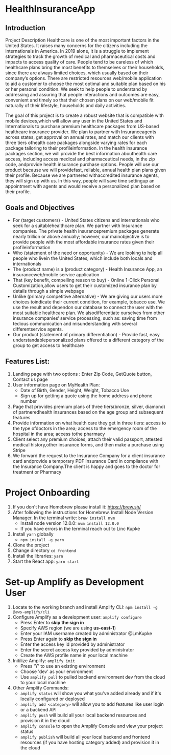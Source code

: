 # HealthInsuranceApp
## Introduction

Project Description
Healthcare is one of the most important factors in the United States. It raises many concerns for the citizens including the internationals in America. In 2019 alone, it is a struggle to implement strategies to track the growth of medical and pharmaceutical costs and impacts to access quality of care. People tend to be careless of which healthcare plans bring the most benefits to themselves or their households, since there are always limited choices, which usually based on their company’s options. There are restricted resources web/mobile application to aid a customer to choose the most optimal and suitable plan based on his or her personal condition. We seek to help people to understand by addressing and assuring that people interactions and outcomes are easy, convenient and timely so that their chosen plans on our web/mobile fit naturally of their lifestyle, households and daily activities. 

The goal of this project is to create a robust website that is compatible with mobile devices,which will allow any user in the United States and Internationals to purchase premium healthcare packages from US-based healthcare insurance provider. We plan to partner with Insuranceagents across states, get approval on annual rates, and match our clients with three tiers ofhealth care packages alongside varying rates for each package tailoring to their profileinformation. In the health insurance packages section, we will provide the best information abouthealth care access, including access medical and pharmaceutical needs,  in the zip code, andprovide health insurance purchase options. People will use our product because we will providefast, reliable, annual health plan plans given their profile. Because we are partnered withaccredited insurance agents, they will sign up with us. In this way, people will save time settingup an appointment with agents and would receive a personalized plan based on their profile.


## Goals and Objectives

* For (target customers) - United States citizens and internationals who seek for a suitablehealthcare plan. We partner with Insurance companies. The private health insurancepremium packages generate nearly trillion or above annually; however, our mainobjective is to provide people with the most affordable insurance rates given their profileinformation
* Who (statement of the need or opportunity) - We are looking to help all people who livein the United States, which include both locals and internationals
* The (product name) is a (product category) - Health Insurance App, an insuranceweb/mobile service application
* That (key benefit, compelling reason to buy) - Online 1-Click Personal Customization,allow users to get their customized insurance plan by details through a simple webpage
* Unlike (primary competitive alternative) - We are giving our users more choices toindicate their current condition, for example, tobacco use. We use the result and dependon our database to connect the user with the most suitable healthcare plan. We alsodifferentiate ourselves from other insurance companies‘ service processing, such as: saving time from tedious communication and misunderstanding with several differentservice agents.
* Our product (statement of primary differentiation) - Provide fast, easy understandablepersonalized plans offered to a different category of the group to get access to healthcare

## Features List:
1. Landing page with two options : Enter Zip Code, GetQuote button, Contact us page
2. User information page on MyHealth Plan:
    * Date of Birth, Gender, Height, Weight, Tobacco Use
    * Sign up for getting a quote using the home address and phone number
3. Page that provides premium plans of three tiers(bronze, silver, diamond) of partneredhealth insurances based on the age group and subsequent features
4. Provide information on what health care they get in three tiers: access to the type ofdoctors in the area; access to the emergency room of the hospital in the area; access tothe pharmacy
5. Client select any premium choices, attach their valid passport, attested medical history,other insurance forms, and then make a purchase using Stripe
6. We forward the request to the Insurance Company for a client insurance card andprovide a temporary PDF Insurance Card in compliance with the Insurance Company.The client is happy and goes to the doctor for treatment or Pharmacy

# Project Onboarding
1. If you don't have Homebrew please install it: https://brew.sh/
2. After following the instructions for Homebrew. Install Node Version Manager. In the terminal write: `brew install nvm`
    * Install node version 12.0.0: `nvm install 12.0.0`
    * If you have errors in the terminal reach out to Linc Kupke
3. Install `yarn` globally
    * `npm install -g yarn`
4. Clone the project
5. Change directory `cd frontend`
6. Install the libraries: `yarn`
7. Start the React app: `yarn start`

# Set-up Amplify as Development User
1. Locate to the working branch and install Amplify CLI: `npm install -g @aws-amplify/cli`
2. Configure Amplify as a development user: `amplify configure`
	* Press Enter to **skip the sign in**
	* Specify AWS region (we are using **us-east-1**)
	* Enter your IAM username created by administrator @LmKupke 
	* Press Enter again to **skip the sign in**
	* Enter the access key id provided by administrator
	* Enter the secret access key provided by administrator
	* Create the AWS profile name in your local machine
3. Initilize Amplify: `amplify init`
	* Press 'Y' to use an existing environment
	* Choose 'dev' as your environment
	* Use `amplify pull` to pulled backend environment dev from the cloud to your local machine
4. Other Amplify Commands:
	* `amplify status` will show you what you've added already and if it's locally configured or deployed
	* `amplify add <category>` will allow you to add features like user login or a backend API
	* `amplify push` will build all your local backend resources and provision it in the cloud
	* `amplify console` to open the Amplify Console and view your project status
	* `amplify publish` will build all your local backend and frontend resources (if you have hosting category added) and provision it in the cloud
